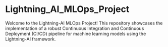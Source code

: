 # Lightning_AI_MLOps_Project
Welcome to the Lightning-AI MLOps Project! This repository showcases the implementation of a robust Continuous Integration and Continuous Deployment (CI/CD) pipeline for machine learning models using the Lightning-AI framework.
